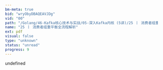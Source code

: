 ```yaml
---
bm-meta: true
bid: "wryObyDBAQEAVJDg"
vid: "00"
path: "/Golang/46-Kafka核心技术与实战/05-深入Kafka内核 (5讲)/25 丨 消费者组重平衡全流程解析.pdf"
name: "25 丨 消费者组重平衡全流程解析"
ext: pdf
visual: false
type: "unknown"
status: "unread"
progress: 9
---
```

undefined